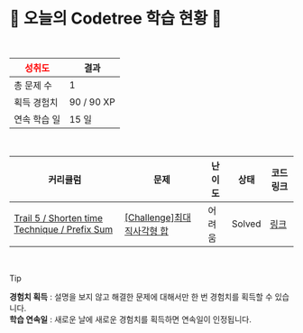 # 🌲 오늘의 Codetree 학습 현황 🌲

<br />

| <span style="color:red;display:block;text-align:center;"> **성취도**</span> | 결과 |
|---|---|
| 총 문제 수 | 1 |
| 획득 경험치 | 90 / 90 XP |
| 연속 학습 일 | 15 일 |

<br />

|커리큘럼|문제|난이도|상태|코드 링크|
|---|---|---|---|---|
|[Trail 5 / Shorten time Technique / Prefix Sum](https://www.codetree.ai/trail-info/intermediate-mid/)|[[Challenge]최대 직사각형 합](https://www.codetree.ai/trails/complete/curated-cards/challenge-max-rect-sum-in-grid/)|어려움|Solved|[링크](https://github.com/hyeonjin-dot/codeTree/blob/main/250707/%EC%B5%9C%EB%8C%80%20%EC%A7%81%EC%82%AC%EA%B0%81%ED%98%95%20%ED%95%A9/max-rect-sum-in-grid.java)|


<br />

> [!TIP]
> **경험치 획득** : 설명을 보지 않고 해결한 문제에 대해서만 한 번 경험치를 획득할 수 있습니다.  
> **학습 연속일** : 새로운 날에 새로운 경험치를 획득하면 연속일이 인정됩니다.

